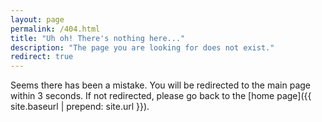 ```yaml
---
layout: page
permalink: /404.html
title: "Uh oh! There's nothing here..."
description: "The page you are looking for does not exist."
redirect: true
---
```


Seems there has been a mistake. You will be redirected to the main page within 3 seconds. If not redirected, please go back to the [home page]({{ site.baseurl | prepend: site.url }}).
